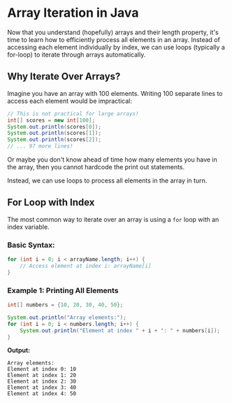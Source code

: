 # Array Iteration in Java

Now that you understand (hopefully) arrays and their length property, it's time to learn how to efficiently process all elements in an array. Instead of accessing each element individually by index, we can use loops (typically a for-loop) to iterate through arrays automatically.

## Why Iterate Over Arrays?

Imagine you have an array with 100 elements. Writing 100 separate lines to access each element would be impractical:

```java
// This is not practical for large arrays!
int[] scores = new int[100];
System.out.println(scores[0]);
System.out.println(scores[1]);
System.out.println(scores[2]);
// ... 97 more lines!
```

Or maybe you don't know ahead of time how many elements you have in the array, then you cannot hardcode the print out statements.

Instead, we can use loops to process all elements in the array in turn.

## For Loop with Index

The most common way to iterate over an array is using a `for` loop with an index variable.

### Basic Syntax:
```java
for (int i = 0; i < arrayName.length; i++) {
    // Access element at index i: arrayName[i]
}
```

### Example 1: Printing All Elements
```java
int[] numbers = {10, 20, 30, 40, 50};

System.out.println("Array elements:");
for (int i = 0; i < numbers.length; i++) {
    System.out.println("Element at index " + i + ": " + numbers[i]);
}
```

**Output:**
```
Array elements:
Element at index 0: 10
Element at index 1: 20
Element at index 2: 30
Element at index 3: 40
Element at index 4: 50
```

